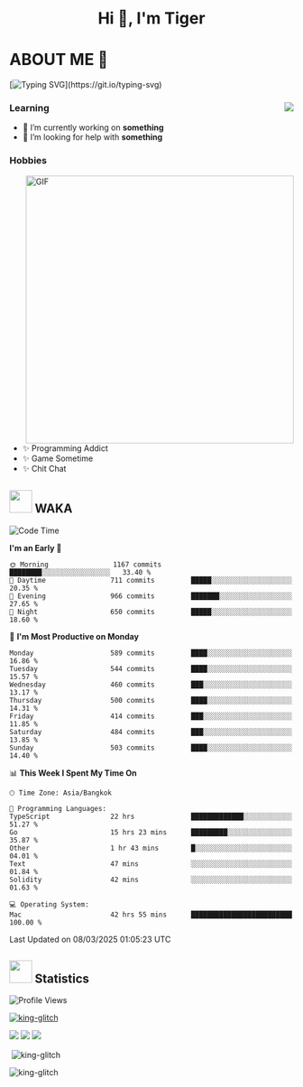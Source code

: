 <h1 align="center">Hi 👋, I'm Tiger</h1>




# ABOUT ME 💬

[![Typing SVG](https://readme-typing-svg.herokuapp.com?color=22F771&vCenter=true&lines=A+perssionate+developer+from+nowhere.)](https://git.io/typing-svg)

<div>
 <img align="right" src="https://spotify-github-profile.vercel.app/api/view?uid=12129734423&cover_image=false&theme=default&bar_color=22d016&bar_color_cover=true" />
 <h3>Learning</h3>
 
 <ul>
  <li>🔭 I’m currently working on <b>something</b></li>
  <li>🤝 I’m looking for help with <b>something</b></li>
 </ul>
 
</div>
<div>
 <h3>Hobbies</h3>
 <img align="right" height="475px"  alt="GIF" src="https://i.pinimg.com/originals/1f/b7/db/1fb7dbee557e5ed509f7517da8a84d58.gif" />
 <ul>
  <li>✨ Programming Addict</li>
  <li>✨ Game Sometime</li>
  <li>✨ Chit Chat</li>
 </ul>
 
</div>



## <img height="40" src="https://raw.githubusercontent.com/innng/innng/master/assets/kyubey.gif"/> WAKA

<!--START_SECTION:waka-->
![Code Time](http://img.shields.io/badge/Code%20Time-3%2C492%20hrs%2016%20mins-blue)

**I'm an Early 🐤** 

```text
🌞 Morning                1167 commits        ████████░░░░░░░░░░░░░░░░░   33.40 % 
🌆 Daytime                711 commits         █████░░░░░░░░░░░░░░░░░░░░   20.35 % 
🌃 Evening                966 commits         ███████░░░░░░░░░░░░░░░░░░   27.65 % 
🌙 Night                  650 commits         █████░░░░░░░░░░░░░░░░░░░░   18.60 % 
```
📅 **I'm Most Productive on Monday** 

```text
Monday                   589 commits         ████░░░░░░░░░░░░░░░░░░░░░   16.86 % 
Tuesday                  544 commits         ████░░░░░░░░░░░░░░░░░░░░░   15.57 % 
Wednesday                460 commits         ███░░░░░░░░░░░░░░░░░░░░░░   13.17 % 
Thursday                 500 commits         ████░░░░░░░░░░░░░░░░░░░░░   14.31 % 
Friday                   414 commits         ███░░░░░░░░░░░░░░░░░░░░░░   11.85 % 
Saturday                 484 commits         ███░░░░░░░░░░░░░░░░░░░░░░   13.85 % 
Sunday                   503 commits         ████░░░░░░░░░░░░░░░░░░░░░   14.40 % 
```


📊 **This Week I Spent My Time On** 

```text
🕑︎ Time Zone: Asia/Bangkok

💬 Programming Languages: 
TypeScript               22 hrs              █████████████░░░░░░░░░░░░   51.27 % 
Go                       15 hrs 23 mins      █████████░░░░░░░░░░░░░░░░   35.87 % 
Other                    1 hr 43 mins        █░░░░░░░░░░░░░░░░░░░░░░░░   04.01 % 
Text                     47 mins             ░░░░░░░░░░░░░░░░░░░░░░░░░   01.84 % 
Solidity                 42 mins             ░░░░░░░░░░░░░░░░░░░░░░░░░   01.63 % 

💻 Operating System: 
Mac                      42 hrs 55 mins      █████████████████████████   100.00 % 
```


 Last Updated on 08/03/2025 01:05:23 UTC
<!--END_SECTION:waka-->
## <img height="40" src="https://raw.githubusercontent.com/innng/innng/master/assets/kyubey.gif"/> Statistics
![Profile Views](https://komarev.com/ghpvc/?username=king-glitch)  

<p align="left"> 
 <a href="https://github.com/ryo-ma/github-profile-trophy">
  <img src="https://github-profile-trophy.vercel.app/?username=king-glitch&theme=dracula" alt="king-glitch" />
 </a> </p>

![](https://github-profile-summary-cards.vercel.app/api/cards/profile-details?username=king-glitch&theme=dracula)
![](https://github-profile-summary-cards.vercel.app/api/cards/stats?username=king-glitch&theme=dracula) 
![](https://github-profile-summary-cards.vercel.app/api/cards/productive-time?username=king-glitch&theme=dracula)


<p>&nbsp;<img align="center" src="https://github-readme-stats.vercel.app/api?username=king-glitch&theme=dracula" alt="king-glitch" /></p>

<p><img align="center" src="https://github-readme-streak-stats.herokuapp.com/?user=king-glitch&theme=dracula" alt="king-glitch" /></p>
